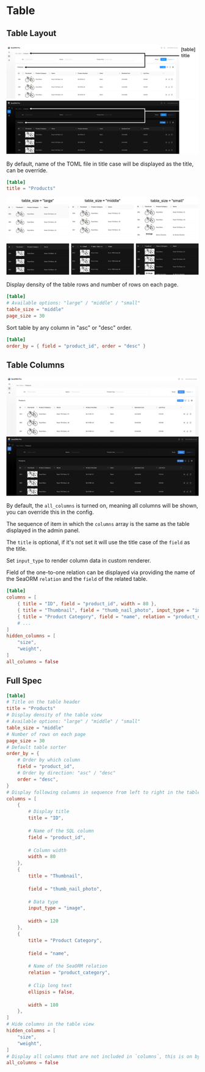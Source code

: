 # Table

## Table Layout

![](../../static/img/raw-table-config-table-layout.png#light)
![](../../static/img/raw-table-config-table-layout-dark.png#dark)

By default, name of the TOML file in title case will be displayed as the title, can be override.

```toml title=pro_admin/raw_tables/product.toml
[table]
title = "Products"
```

![](../../static/img/raw-table-config-table-density.png#light)
![](../../static/img/raw-table-config-table-density-dark.png#dark)

Display density of the table rows and number of rows on each page.

```toml title=pro_admin/raw_tables/product.toml
[table]
# Available options: "large" / "middle" / "small"
table_size = "middle"
page_size = 30
```

Sort table by any column in "asc" or "desc" order.

```toml title=pro_admin/raw_tables/product.toml
[table]
order_by = { field = "product_id", order = "desc" }
```

## Table Columns

![](../../static/img/raw-table-config-table-column.png#light)
![](../../static/img/raw-table-config-table-column-dark.png#dark)

By default, the `all_columns` is turned on, meaning all columns will be shown, you can override this in the config.

The sequence of item in which the `columns` array is the same as the table displayed in the admin panel.

The `title` is optional, if it's not set it will use the title case of the `field` as the title.

Set `input_type` to render column data in custom renderer.

Field of the one-to-one relation can be displayed via providing the name of the SeaORM `relation` and the `field` of the related table.

```toml title=pro_admin/raw_tables/product.toml
[table]
columns = [
    { title = "ID", field = "product_id", width = 80 },
    { title = "Thumbnail", field = "thumb_nail_photo", input_type = "image", width = 120 },
    { title = "Product Category", field = "name", relation = "product_category", ellipsis = false, width = 180 },
    # ...
]
hidden_columns = [
    "size",
    "weight",
]
all_columns = false
```

## Full Spec

```toml title=pro_admin/raw_tables/product.toml
[table]
# Title on the table header
title = "Products"
# Display density of the table view
# Available options: "large" / "middle" / "small"
table_size = "middle"
# Number of rows on each page
page_size = 30
# Default table sorter
order_by = {
    # Order by which column
    field = "product_id",
    # Order by direction: "asc" / "desc"
    order = "desc",
}
# Display following columns in sequence from left to right in the table view
columns = [
    {
        # Display title
        title = "ID",

        # Name of the SQL column
        field = "product_id",

        # Column width
        width = 80
    },
    {
        title = "Thumbnail",

        field = "thumb_nail_photo",
        
        # Data type
        input_type = "image",
        
        width = 120
    },
    {
        title = "Product Category",

        field = "name",
        
        # Name of the SeaORM relation
        relation = "product_category",

        # Clip long text
        ellipsis = false,

        width = 180
    },
]
# Hide columns in the table view
hidden_columns = [
    "size",
    "weight",
]
# Display all columns that are not included in `columns`, this is on by default
all_columns = false
```
